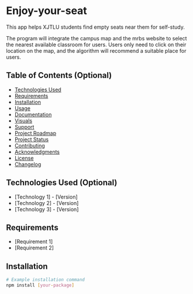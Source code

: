 # Enjoy-your-seat
This app helps XJTLU students find empty seats near them for self-study.

The program will integrate the campus map and the mrbs website to select the nearest available classroom for users. Users only need to click on their location on the map, and the algorithm will recommend a suitable place for users.

## Table of Contents (Optional)

<!-- Use this if your README is long to help users navigate. -->

- [Technologies Used](#technologies-used)
- [Requirements](#requirements)
- [Installation](#installation)
- [Usage](#usage)
- [Documentation](#documentation)
- [Visuals](#visuals)
- [Support](#support)
- [Project Roadmap](#project-roadmap)
- [Project Status](#project-status)
- [Contributing](#contributing)
- [Acknowledgments](#acknowledgments)
- [License](#license)
- [Changelog](#changelog)

## Technologies Used (Optional)

<!-- List the main technologies, languages, and frameworks used in your project. -->

- [Technology 1] - [Version]
- [Technology 2] - [Version]
- [Technology 3] - [Version]

## Requirements

<!-- Specify any software or hardware prerequisites needed to run your project. -->

- [Requirement 1]
- [Requirement 2]

## Installation

<!-- Provide step-by-step instructions on how to install and set up the project locally. Include code snippets where helpful. -->

```bash
# Example installation command
npm install [your-package]
